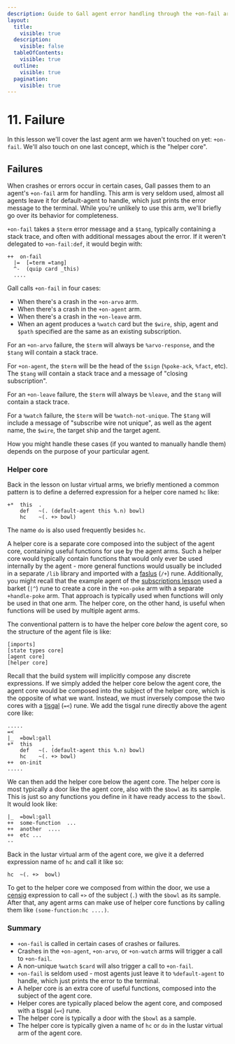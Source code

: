 ```yaml
---
description: Guide to Gall agent error handling through the +on-fail arm, covering failure scenarios (crashes in +on-agent, +on-arvo, +on-leave), error types, and helper core patterns.
layout:
  title:
    visible: true
  description:
    visible: false
  tableOfContents:
    visible: true
  outline:
    visible: true
  pagination:
    visible: true
---
```



# 11. Failure

In this lesson we'll cover the last agent arm we haven't touched on yet: `+on-fail`. We'll also touch on one last concept, which is the "helper core".

## Failures

When crashes or errors occur in certain cases, Gall passes them to an agent's `+on-fail` arm for handling. This arm is very seldom used, almost all agents leave it for default-agent to handle, which just prints the error message to the terminal. While you're unlikely to use this arm, we'll briefly go over its behavior for completeness.

`+on-fail` takes a `$term` error message and a `$tang`, typically containing a stack trace, and often with additional messages about the error. If it weren't delegated to `+on-fail:def`, it would begin with:

```hoon
++  on-fail
  |=  [=term =tang]
  ^-  (quip card _this)
  ....
```

Gall calls `+on-fail` in four cases:

* When there's a crash in the `+on-arvo` arm.
* When there's a crash in the `+on-agent` arm.
* When there's a crash in the `+on-leave` arm.
* When an agent produces a `%watch` card but the `$wire`, ship, agent and `$path` specified are the same as an existing subscription.

For an `+on-arvo` failure, the `$term` will always be `%arvo-response`, and the `$tang` will contain a stack trace.

For `+on-agent`, the `$term` will be the head of the `$sign` (`%poke-ack`, `%fact`, etc). The `$tang` will contain a stack trace and a message of "closing subscription".

For an `+on-leave` failure, the `$term` will always be `%leave`, and the `$tang` will contain a stack trace.

For a `%watch` failure, the `$term` will be `%watch-not-unique`. The `$tang` will include a message of "subscribe wire not unique", as well as the agent name, the `$wire`, the target ship and the target agent.

How you might handle these cases (if you wanted to manually handle them) depends on the purpose of your particular agent.

### Helper core <a href="#helper-core" id="helper-core"></a>

Back in the lesson on lustar virtual arms, we briefly mentioned a common pattern is to define a deferred expression for a helper core named `hc` like:

```hoon
+*  this  .
    def   ~(. (default-agent this %.n) bowl)
    hc    ~(. +> bowl)
```

The name `do` is also used frequently besides `hc`.

A helper core is a separate core composed into the subject of the agent core, containing useful functions for use by the agent arms. Such a helper core would typically contain functions that would only ever be used internally by the agent - more general functions would usually be included in a separate `/lib` library and imported with a [faslus](../../hoon/rune/fas.md#faslus) (`/+`) rune. Additionally, you might recall that the example agent of the [subscriptions lesson](./8-subscriptions.md) used a barket (`|^`) rune to create a core in the `+on-poke` arm with a separate `+handle-poke` arm. That approach is typically used when functions will only be used in that one arm. The helper core, on the other hand, is useful when functions will be used by multiple agent arms.

The conventional pattern is to have the helper core _below_ the agent core, so the structure of the agent file is like:

```
[imports]
[state types core]
[agent core]
[helper core]
```

Recall that the build system will implicitly compose any discrete expressions. If we simply added the helper core below the agent core, the agent core would be composed into the subject of the helper core, which is the opposite of what we want. Instead, we must inversely compose the two cores with a [tisgal](../../hoon/rune/tis.md#tisgal) (`=<`) rune. We add the tisgal rune directly above the agent core like:

```hoon
.....
=<
|_  =bowl:gall
+*  this      .
    def   ~(. (default-agent this %.n) bowl)
    hc    ~(. +> bowl)
++  on-init
.....
```

We can then add the helper core below the agent core. The helper core is most typically a door like the agent core, also with the `$bowl` as its sample. This is just so any functions you define in it have ready access to the `$bowl`. It would look like:

```hoon
|_  =bowl:gall
++  some-function  ...
++  another  ....
++  etc ...
--
```

Back in the lustar virtual arm of the agent core, we give it a deferred expression name of `hc` and call it like so:

```hoon
hc  ~(. +>  bowl)
```

To get to the helper core we composed from within the door, we use a [censig](../../hoon/rune/cen.md#censig) expression to call `+>` of the subject (`.`) with the `$bowl` as its sample. After that, any agent arms can make use of helper core functions by calling them like `(some-function:hc ....)`.

### Summary <a href="#summary" id="summary"></a>

* `+on-fail` is called in certain cases of crashes or failures.
* Crashes in the `+on-agent`, `+on-arvo`, or `+on-watch` arms will trigger a call to `+on-fail`.
* A non-unique `%watch` `$card` will also trigger a call to `+on-fail`.
* `+on-fail` is seldom used - most agents just leave it to `%default-agent` to handle, which just prints the error to the terminal.
* A helper core is an extra core of useful functions, composed into the subject of the agent core.
* Helper cores are typically placed below the agent core, and composed with a tisgal (`=<`) rune.
* The helper core is typically a door with the `$bowl` as a sample.
* The helper core is typically given a name of `hc` or `do` in the lustar virtual arm of the agent core.
